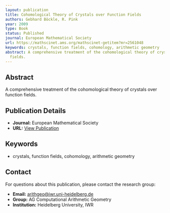 ```yaml
---
layout: publication
title: Cohomological Theory of Crystals over Function Fields
authors: Gebhard Böckle, R. Pink
year: 2009
type: Book
status: Published
journal: European Mathematical Society
url: https://mathscinet.ams.org/mathscinet-getitem?mr=2561048
keywords: crystals, function fields, cohomology, arithmetic geometry
abstract: A comprehensive treatment of the cohomological theory of crystals over function
  fields.
---
```



## Abstract

A comprehensive treatment of the cohomological theory of crystals over function fields.

## Publication Details

- **Journal:** European Mathematical Society
- **URL:** [View Publication](https://mathscinet.ams.org/mathscinet-getitem?mr=2561048)

## Keywords

- crystals, function fields, cohomology, arithmetic geometry


## Contact

For questions about this publication, please contact the research group:
- **Email:** arithgeo@iwr.uni-heidelberg.de
- **Group:** AG Computational Arithmetic Geometry
- **Institution:** Heidelberg University, IWR